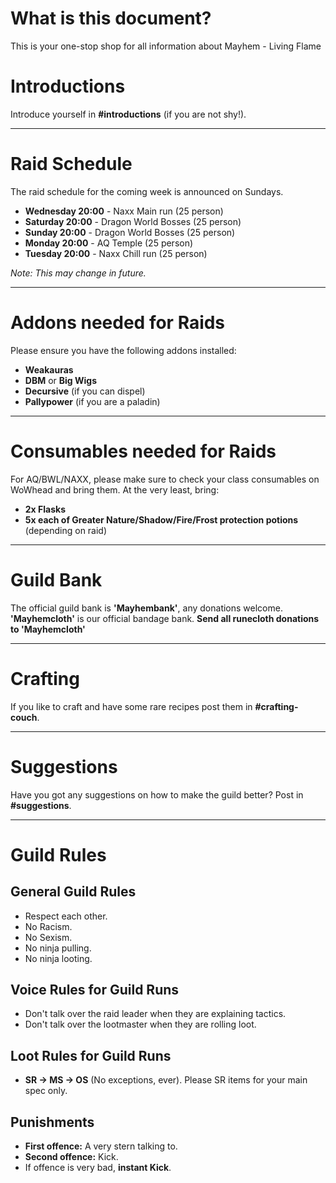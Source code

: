 # What is this document?

This is your one-stop shop for all information about Mayhem - Living Flame

# Introductions

Introduce yourself in **#introductions** (if you are not shy!).

---

# Raid Schedule

The raid schedule for the coming week is announced on Sundays.

- **Wednesday 20:00** - Naxx Main run (25 person)
- **Saturday 20:00** - Dragon World Bosses (25 person)
- **Sunday 20:00** - Dragon World Bosses (25 person)
- **Monday 20:00** - AQ Temple (25 person)
- **Tuesday 20:00** - Naxx Chill run (25 person)

*Note: This may change in future.*

---

# Addons needed for Raids

Please ensure you have the following addons installed:

- **Weakauras**
- **DBM** or **Big Wigs**
- **Decursive** (if you can dispel)
- **Pallypower** (if you are a paladin)

---

# Consumables needed for Raids

For AQ/BWL/NAXX, please make sure to check your class consumables on WoWhead and bring them. At the very least, bring:

- **2x Flasks**
- **5x each of Greater Nature/Shadow/Fire/Frost protection potions** (depending on raid)

---

# Guild Bank

The official guild bank is **'Mayhembank'**, any donations welcome.
**'Mayhemcloth'** is our official bandage bank. **Send all runecloth donations to 'Mayhemcloth'**

---

# Crafting

If you like to craft and have some rare recipes post them in **#crafting-couch**.

---

# Suggestions

Have you got any suggestions on how to make the guild better? Post in **#suggestions**.

---

# Guild Rules

## General Guild Rules

- Respect each other.
- No Racism.
- No Sexism.
- No ninja pulling.
- No ninja looting.

## Voice Rules for Guild Runs

- Don't talk over the raid leader when they are explaining tactics.
- Don't talk over the lootmaster when they are rolling loot.

## Loot Rules for Guild Runs

- **SR -> MS -> OS** (No exceptions, ever). Please SR items for your main spec only.

## Punishments

- **First offence:** A very stern talking to.
- **Second offence:** Kick.
- If offence is very bad, **instant Kick**.
